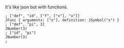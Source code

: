 It's like json but with functions.

```
; ["def", "id", ["f", ["x"], "x"]]
JFunc { arguments: ["x"], definition: JSymbol("x") }
; ["def", "pi", 3]
JNumber(3)
; ["id", "pi"]
JNumber(3)
;
```